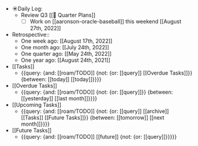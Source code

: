 - ☀️Daily Log:
    - Review Q3 [[🍕 Quarter Plans]]
        - [ ] Work on [[aaronson-oracle-baseball]] this weekend [[August 27th, 2022]]
- Retrospective::
    - One week ago: [[August 17th, 2022]]
    - One month ago: [[July 24th, 2022]]
    - One quarter ago: [[May 24th, 2022]]
    - One year ago: [[August 24th, 2021]]
- [[Tasks]]
    - {{query: {and: [[roam/TODO]] {not: {or: [[query]] [[Overdue Tasks]]}} {between: [[today]] [[today]]}}}}
- [[Overdue Tasks]]
    - {{query: {and: [[roam/TODO]] {not: {or: [[query]]}} {between: [[yesterday]] [[last month]]}}}}
- [[Upcoming Tasks]]
    - {{query: {and: [[roam/TODO]] {not: {or: [[query]] [[archive]] [[Tasks]] [[Future Tasks]]}} {between: [[tomorrow]] [[next month]]}}}}
- [[Future Tasks]]
    - {{query: {and: [[roam/TODO]] [[future]] {not: {or: [[query]]}}}}}
